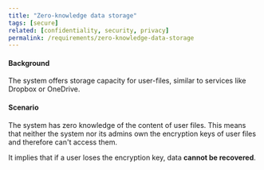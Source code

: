 ```yaml
---
title: "Zero-knowledge data storage"
tags: [secure]
related: [confidentiality, security, privacy]
permalink: /requirements/zero-knowledge-data-storage
---
```


<div class="quality-requirement" markdown="1">

#### Background

The system offers storage capacity for user-files, similar to services like Dropbox or OneDrive.

#### Scenario

The system has zero knowledge of the content of user files. 
This means that neither the system nor its admins own the encryption keys of user files and therefore can't access them.

It implies that if a user loses the encryption key, data **cannot be recovered**.

</div><br>




